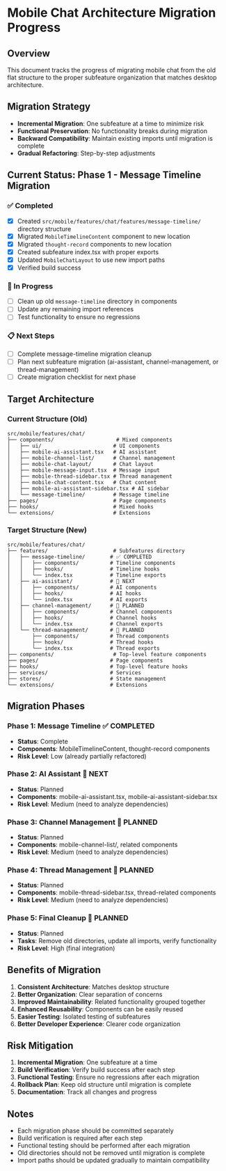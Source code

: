 # Mobile Chat Architecture Migration Progress

## Overview
This document tracks the progress of migrating mobile chat from the old flat structure to the proper subfeature organization that matches desktop architecture.

## Migration Strategy
- **Incremental Migration**: One subfeature at a time to minimize risk
- **Functional Preservation**: No functionality breaks during migration
- **Backward Compatibility**: Maintain existing imports until migration is complete
- **Gradual Refactoring**: Step-by-step adjustments

## Current Status: Phase 1 - Message Timeline Migration

### ✅ Completed
- [x] Created `src/mobile/features/chat/features/message-timeline/` directory structure
- [x] Migrated `MobileTimelineContent` component to new location
- [x] Migrated `thought-record` components to new location
- [x] Created subfeature index.tsx with proper exports
- [x] Updated `MobileChatLayout` to use new import paths
- [x] Verified build success

### 🔄 In Progress
- [ ] Clean up old `message-timeline` directory in components
- [ ] Update any remaining import references
- [ ] Test functionality to ensure no regressions

### 📋 Next Steps
- [ ] Complete message-timeline migration cleanup
- [ ] Plan next subfeature migration (ai-assistant, channel-management, or thread-management)
- [ ] Create migration checklist for next phase

## Target Architecture

### Current Structure (Old)
```
src/mobile/features/chat/
├── components/                    # Mixed components
│   ├── ui/                       # UI components
│   ├── mobile-ai-assistant.tsx   # AI assistant
│   ├── mobile-channel-list/      # Channel management
│   ├── mobile-chat-layout/       # Chat layout
│   ├── mobile-message-input.tsx  # Message input
│   ├── mobile-thread-sidebar.tsx # Thread management
│   ├── mobile-chat-content.tsx   # Chat content
│   ├── mobile-ai-assistant-sidebar.tsx # AI sidebar
│   └── message-timeline/         # Message timeline
├── pages/                        # Page components
├── hooks/                        # Mixed hooks
└── extensions/                   # Extensions
```

### Target Structure (New)
```
src/mobile/features/chat/
├── features/                     # Subfeatures directory
│   ├── message-timeline/        # ✅ COMPLETED
│   │   ├── components/          # Timeline components
│   │   ├── hooks/               # Timeline hooks
│   │   └── index.tsx            # Timeline exports
│   ├── ai-assistant/            # 🔄 NEXT
│   │   ├── components/          # AI components
│   │   ├── hooks/               # AI hooks
│   │   └── index.tsx            # AI exports
│   ├── channel-management/      # 🔄 PLANNED
│   │   ├── components/          # Channel components
│   │   ├── hooks/               # Channel hooks
│   │   └── index.tsx            # Channel exports
│   └── thread-management/       # 🔄 PLANNED
│       ├── components/          # Thread components
│       ├── hooks/               # Thread hooks
│       └── index.tsx            # Thread exports
├── components/                   # Top-level feature components
├── pages/                       # Page components
├── hooks/                       # Top-level feature hooks
├── services/                    # Services
├── stores/                      # State management
└── extensions/                  # Extensions
```

## Migration Phases

### Phase 1: Message Timeline ✅ COMPLETED
- **Status**: Complete
- **Components**: MobileTimelineContent, thought-record components
- **Risk Level**: Low (already partially refactored)

### Phase 2: AI Assistant 🔄 NEXT
- **Status**: Planned
- **Components**: mobile-ai-assistant.tsx, mobile-ai-assistant-sidebar.tsx
- **Risk Level**: Medium (need to analyze dependencies)

### Phase 3: Channel Management 🔄 PLANNED
- **Status**: Planned
- **Components**: mobile-channel-list/, related components
- **Risk Level**: Medium (need to analyze dependencies)

### Phase 4: Thread Management 🔄 PLANNED
- **Status**: Planned
- **Components**: mobile-thread-sidebar.tsx, thread-related components
- **Risk Level**: Medium (need to analyze dependencies)

### Phase 5: Final Cleanup 🔄 PLANNED
- **Status**: Planned
- **Tasks**: Remove old directories, update all imports, verify functionality
- **Risk Level**: High (final integration)

## Benefits of Migration

1. **Consistent Architecture**: Matches desktop structure
2. **Better Organization**: Clear separation of concerns
3. **Improved Maintainability**: Related functionality grouped together
4. **Enhanced Reusability**: Components can be easily reused
5. **Easier Testing**: Isolated testing of subfeatures
6. **Better Developer Experience**: Clearer code organization

## Risk Mitigation

1. **Incremental Migration**: One subfeature at a time
2. **Build Verification**: Verify build success after each step
3. **Functional Testing**: Ensure no regressions after each migration
4. **Rollback Plan**: Keep old structure until migration is complete
5. **Documentation**: Track all changes and progress

## Notes

- Each migration phase should be committed separately
- Build verification is required after each step
- Functional testing should be performed after each migration
- Old directories should not be removed until migration is complete
- Import paths should be updated gradually to maintain compatibility
